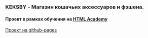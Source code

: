 ### KEKSBY - Магазин кошачьих аксессуаров и фэшена.
#### Проект в рамках обучения на [HTML Academy](https://htmlacademy.ru/)
[Проект на github-pages](https://anastasyazhuk.github.io/keksby/])


